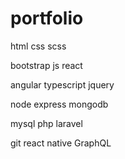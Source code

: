 # portfolio



html
css
scss

bootstrap
js
react

angular
typescript
jquery

node
express
mongodb

mysql
php
laravel

git
react native
GraphQL

